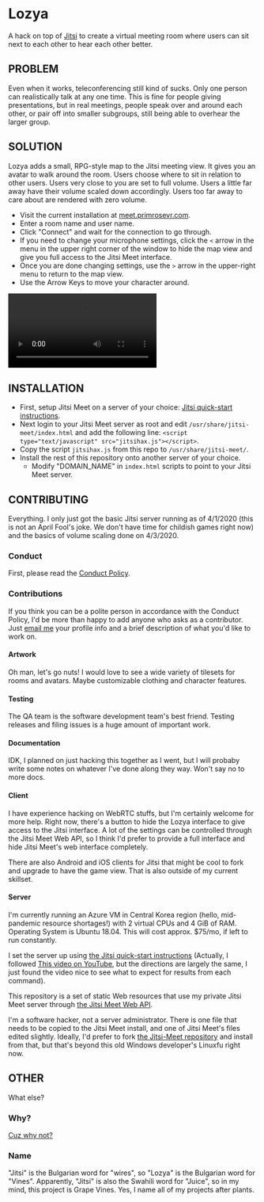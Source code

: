 # Lozya

A hack on top of [Jitsi](https://jitsi.org) to create a virtual meeting room where users can sit next to each other to hear each other better.

## PROBLEM

Even when it works, teleconferencing still kind of sucks. Only one person can realistically talk at any one time. This is fine for people giving presentations, but in real meetings, people speak over and around each other, or pair off into smaller subgroups, still being able to overhear the larger group.

## SOLUTION

Lozya adds a small, RPG-style map to the Jitsi meeting view. It gives you an avatar to walk around the room. Users choose where to sit in relation to other users. Users very close to you are set to full volume. Users a little far away have their volume scaled down accordingly. Users too far away to care about are rendered with zero volume.

- Visit the current installation at [meet.primrosevr.com](https://meet.primrosevr.com).
- Enter a room name and user name.
- Click "Connect" and wait for the connection to go through.
- If you need to change your microphone settings, click the `<` arrow in the menu in the upper right corner of the window to hide the map view and give you full access to the Jitsi Meet interface. 
- Once you are done changing settings, use the `>` arrow in the upper-right menu to return to the map view.
- Use the Arrow Keys to move your character around.

<video src="/capnmidnight/lozya/blob/master/demo.webm">

</video>

## INSTALLATION

- First, setup Jitsi Meet on a server of your choice: [Jitsi quick-start instructions](https://github.com/jitsi/jitsi-meet/blob/master/doc/quick-install.md).
- Next login to your Jitsi Meet server as root and edit `/usr/share/jitsi-meet/index.html` and add the following line: `<script type="text/javascript" src="jitsihax.js"></script>`.
- Copy the script `jitsihax.js` from this repo to `/usr/share/jitsi-meet/`.
- Install the rest of this repository onto another server of your choice.
  - Modify "DOMAIN_NAME" in `index.html` scripts to point to your Jitsi Meet server.

## CONTRIBUTING

Everything. I only just got the basic Jitsi server running as of 4/1/2020 (this is not an April Fool's joke. We don't have time for childish games right now) and the basics of volume scaling done on 4/3/2020.

### Conduct

First, please read the [Conduct Policy](CONDUCT.md).

### Contributions

If you think you can be a polite person in accordance with the Conduct Policy, I'd be more than happy to add anyone who asks as a contributor. Just [email me](sean.mcbeth+gh@gmail.com) your profile info and a brief description of what you'd like to work on.

#### Artwork

Oh man, let's go nuts! I would love to see a wide variety of tilesets for rooms and avatars. Maybe customizable clothing and character features. 

#### Testing

The QA team is the software development team's best friend. Testing releases and filing issues is a huge amount of important work.

#### Documentation

IDK, I planned on just hacking this together as I went, but I will probaby write some notes on whatever I've done along they way. Won't say no to more docs.

#### Client

I have experience hacking on WebRTC stuffs, but I'm certainly welcome for more help. Right now, there's a button to hide the Lozya interface to give access to the Jitsi interface. A lot of the settings can be controlled through the Jitsi Meet Web API, so I think I'd prefer to provide a full interface and hide Jitsi Meet's web interface completely.

There are also Android and iOS clients for Jitsi that might be cool to fork and upgrade to have the game view. That is also outside of my current skillset. 

#### Server

I'm currently running an Azure VM in Central Korea region (hello, mid-pandemic resource shortages!) with 2 virtual CPUs and 4 GiB of RAM. Operating System is Ubuntu 18.04. This will cost approx. $75/mo, if left to run constantly.

I set the server up using [the Jitsi quick-start instructions](https://github.com/jitsi/jitsi-meet/blob/master/doc/quick-install.md) (Actually, I followed [This video on YouTube](https://www.youtube.com/watch?v=8KR0AhDZF2A), but the directions are largely the same, I just found the video nice to see what to expect for results from each command). 

This repository is a set of static Web resources that use my private Jitsi Meet server through [the Jitsi Meet Web API](https://github.com/jitsi/jitsi-meet/blob/master/doc/api.md).

I'm a software hacker, not a server administrator. There is one file that needs to be copied to the Jitsi Meet install, and one of Jitsi Meet's files edited slightly. Ideally, I'd prefer to fork [the Jitsi-Meet repository](https://github.com/jitsi/jitsi-meet) and install from that, but that's beyond this old Windows developer's Linuxfu right now.

## OTHER

What else?

### Why?

[Cuz why not?](https://www.youtube.com/watch?v=YEwlW5sHQ4Q)

### Name

"Jitsi" is the Bulgarian word for "wires", so "Lozya" is the Bulgarian word for "Vines". Apparently, "Jitsi" is also the Swahili word for "Juice", so in my mind, this project is Grape Vines. Yes, I name all of my projects after plants.
